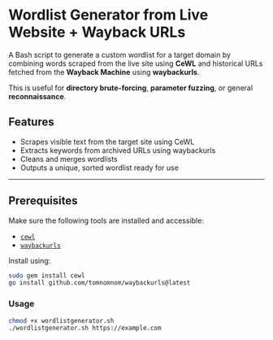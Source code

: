 # Wordlist Generator from Live Website + Wayback URLs

A Bash script to generate a custom wordlist for a target domain by combining words scraped from the live site using **CeWL** and historical URLs fetched from the **Wayback Machine** using **waybackurls**.

This is useful for **directory brute-forcing**, **parameter fuzzing**, or general **reconnaissance**.


## Features

-  Scrapes visible text from the target site using CeWL  
-  Extracts keywords from archived URLs using waybackurls  
-  Cleans and merges wordlists  
-  Outputs a unique, sorted wordlist ready for use  

---

## Prerequisites

Make sure the following tools are installed and accessible:

- [`cewl`](https://github.com/digininja/CeWL)
- [`waybackurls`](https://github.com/tomnomnom/waybackurls)

Install using:

```bash
sudo gem install cewl
go install github.com/tomnomnom/waybackurls@latest
```
### Usage

```bash
chmod +x wordlistgenerator.sh
./wordlistgenerator.sh https://example.com
```

